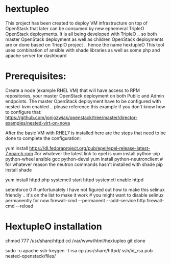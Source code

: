 # hextupleo
This project has been created to deploy VM infrastructure on top of OpenStack that later can be consumed by new ephemeral TripleO OpenStack deployments.
It is all being developed with TripleO .. so both master OpenStack deployment as well as children OpenStack deployments are or done based on TrieplO project .. hence the name hextupleO
This tool uses combination of ansible with shade libraries as well as some php and apache server for dashboard


<h1>Prerequisites:</h1>

Create a node (example RHEL VM) that will have access to RPM repositories, your master OpenStack deployment on both Public and Admin endpoints.
The master OpenStack deployment have to be configured with nested-kvm enabled .. please reference this example if you don't know how to configure that:
https://github.com/jonjozwiak/openstack/tree/master/director-examples/nested-virt-on-nova

After the basic VM with RHEL7 is installed here are the steps that need to be done to complete the configuration:

yum install https://dl.fedoraproject.org/pub/epel/epel-release-latest-7.noarch.rpm   #or whatever the latest link to epel is
yum install python-pip python-wheel ansible gcc python-devel
yum install python-neutronclient      # for whatever reason the neutron commands hasn't installed with shade 
pip install shade              

yum install httpd php
systemctl start httpd
systemctl enable httpd

setenforce 0     # unfortunately I have not figured out how to make this selinux friendly .. it's on the list to make it work
                 # you might want to disable selinux permanently for now
firewall-cmd --permanent --add-service http
firewall-cmd  --reload


<h1> HextupleO installation </h1>
chmod 777 /usr/share/httpd  
cd /var/www/html/hextupleo
git clone 


sudo -u apache ssh-keygen -t rsa
cp /usr/share/httpd/.ssh/id_rsa.pub nested-openstack/files/
